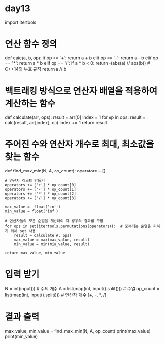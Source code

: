 # day13
import itertools

# 연산 함수 정의
def calc(a, b, op):
    if op == '+':
        return a + b
    elif op == '-':
        return a - b
    elif op == '*':
        return a * b
    elif op == '/':
        if a * b < 0:
            return -(abs(a) // abs(b))  # C++14의 부호 규칙
        return a // b

# 백트래킹 방식으로 연산자 배열을 적용하여 계산하는 함수
def calculate(arr, ops):
    result = arr[0]
    index = 1
    for op in ops:
        result = calc(result, arr[index], op)
        index += 1
    return result

# 주어진 수와 연산자 개수로 최대, 최소값을 찾는 함수
def find_max_min(N, A, op_count):
    operators = []
    
    # 연산자 리스트 만들기
    operators += ['+'] * op_count[0]
    operators += ['-'] * op_count[1]
    operators += ['*'] * op_count[2]
    operators += ['/'] * op_count[3]

    max_value = -float('inf')
    min_value = float('inf')

    # 연산자들의 모든 순열을 계산하여 각 경우의 결과를 구함
    for ops in set(itertools.permutations(operators)):  # 중복되는 순열을 피하기 위해 set 사용
        result = calculate(A, ops)
        max_value = max(max_value, result)
        min_value = min(min_value, result)

    return max_value, min_value

# 입력 받기
N = int(input())  # 수의 개수
A = list(map(int, input().split()))  # 수열
op_count = list(map(int, input().split()))  # 연산자 개수 [+, -, *, /]

# 결과 출력
max_value, min_value = find_max_min(N, A, op_count)
print(max_value)
print(min_value)
